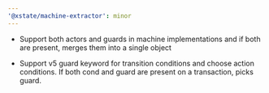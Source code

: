 ```yaml
---
'@xstate/machine-extractor': minor
---
```


- Support both actors and guards in machine implementations and if both are present, merges them into a single object

- Support v5 guard keyword for transition conditions and choose action conditions. If both cond and guard are present on a transaction, picks guard.
